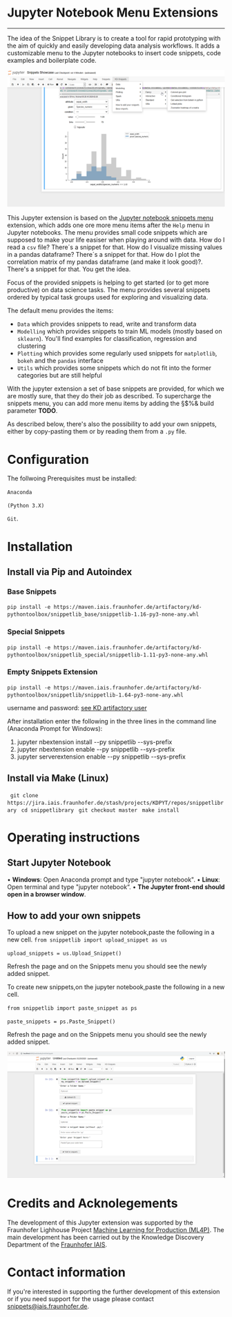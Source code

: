 # Jupyter Notebook Menu Extensions

----

The idea of the Snippet Library is to create a tool for rapid prototyping with the aim of quickly and easily developing data analysis workflows. It adds a customizable menu to the Jupyter notebooks to insert code snippets, code examples and boilerplate code.

![Snippets Showcase](SnippetsShowcase.png)

This Jupyter extension is based on the [Jupyter notebook snippets menu](https://github.com/moble/jupyter_boilerplate) extension, which adds one ore more menu items after the `Help` menu in Jupyter notebooks. The menu provides small code snippets which are supposed to make your life easiser when playing around with data. How do I read a `csv` file? There´s a snippet for that. How do I visualize missing values in a pandas dataframe? There´s a snippet for that. How do I plot the correlation matrix of my pandas dataframe (and make it look good)?. There's a snippet for that. You get the idea.

Focus of the provided snippets is helping to get started (or to get more productive) on data science tasks. The menu provides several snippets ordered by typical task groups used for exploring and visualizing data. 

The default menu provides the items:
* `Data` which provides snippets to read, write and transform data
* `Modelling` which provides snippets to train ML models (mostly based on `sklearn`). You'll find examples for classification, regression and clustering
* `Plotting` which provides some regularly used snippets for `matplotlib`, `bokeh` and the `pandas` interface
* `Utils` which provides some snippets which do not fit into the former categories but are still helpful

With the jupyter extension a set of base snippets are provided, for which we are mostly sure, that they do their job as described. To supercharge the snippets menu, you can add more menu items by adding the §$%& build parameter **TODO**.

As described below, there's also the possibility to add your own snippets, either by copy-pasting them or by reading them from a `.py` file.

# Configuration 

The follwoing Prerequisites must be installed: 

`Anaconda` 

`(Python 3.X)`

 `Git`.

# Installation 
## Install via Pip and Autoindex

### Base Snippets 
`pip install -e https://maven.iais.fraunhofer.de/artifactory/kd-pythontoolbox/snippetlib_base/snippetlib-1.16-py3-none-any.whl `

### Special Snippets 
`pip install -e https://maven.iais.fraunhofer.de/artifactory/kd-pythontoolbox/snippetlib_special/snippetlib-1.11-py3-none-any.whl` 


### Empty Snippets Extension 

`pip install -e https://maven.iais.fraunhofer.de/artifactory/kd-pythontoolbox/snippetlib/snippetlib-1.64-py3-none-any.whl   `

username and password: [see KD artifactory user](https://jira.iais.fraunhofer.de/wiki/display/ATLASSIAN/KD+artifactory+user)

After installation enter the following in the three lines in the command line (Anaconda Prompt for Windows):

1. jupyter nbextension install --py snippetlib --sys-prefix
2. jupyter nbextension enable --py snippetlib --sys-prefix
3. jupyter serverextension enable --py snippetlib --sys-prefix


## Install via Make (Linux)

` git clone https://jira.iais.fraunhofer.de/stash/projects/KDPYT/repos/snippetlibrary`
` cd snippetlibrary`
` git checkout master`
` make install`


# Operating instructions
## Start Jupyter Notebook 

• **Windows**: Open Anaconda prompt and type "jupyter notebook".
• **Linux**: Open terminal and type "jupyter notebook“.
• **The Jupyter front-end should open in a browser window**.

## How to add your own snippets

To upload a new snippet on the jupyter notebook,paste the following in a new cell. 
`from snippetlib import upload_snippet as us`

`upload_snippets = us.Upload_Snippet()` 

Refresh the page and on the Snippets menu you should see the newly added snippet.

To create new snippets,on the jupyter notebook,paste the following in a new cell.

`from snippetlib import paste_snippet as ps `

`paste_snippets = ps.Paste_Snippet()`

Refresh the page and on the Snippets menu you should see the newly added snippet.

![Add your own snippets](add_snippets.png)

# Credits and Acknolegements
The development of this Jupyter extension was supported by the Fraunhofer Lighhouse Project [Machine Learning for Production (ML4P)](https://www.fraunhofer.de/de/forschung/fraunhofer-initiativen/fraunhofer-leitprojekte/ml4p.html). The main development has been carried out by the Knowledge Discovery Department of the [Fraunhofer IAIS](https://www.iais.fraunhofer.de).

# Contact information
If you're interested in supporting the further development of this extension or if you need support for the usage please contact [snippets@iais.fraunhofer.de](mailto:snippets@iais.fraunofer.de).


